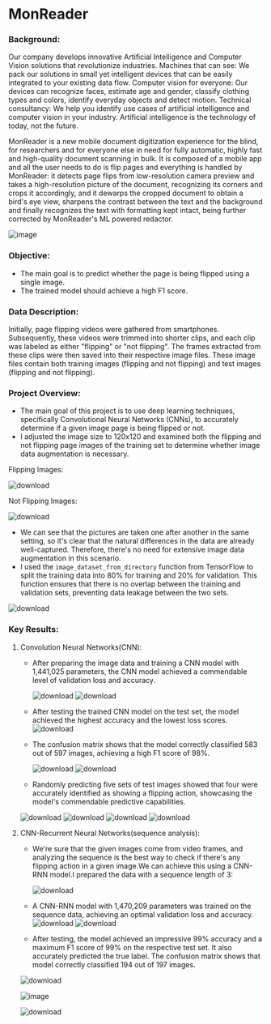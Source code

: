 # MonReader
### Background:
Our company develops innovative Artificial Intelligence and Computer Vision solutions that revolutionize industries. Machines that can see: We pack our solutions in small yet intelligent devices that can be easily integrated to your existing data flow. Computer vision for everyone: Our devices can recognize faces, estimate age and gender, classify clothing types and colors, identify everyday objects and detect motion. Technical consultancy: We help you identify use cases of artificial intelligence and computer vision in your industry. Artificial intelligence is the technology of today, not the future.

MonReader is a new mobile document digitization experience for the blind, for researchers and for everyone else in need for fully automatic, highly fast and high-quality document scanning in bulk. It is composed of a mobile app and all the user needs to do is flip pages and everything is handled by MonReader: it detects page flips from low-resolution camera preview and takes a high-resolution picture of the document, recognizing its corners and crops it accordingly, and it dewarps the cropped document to obtain a bird's eye view, sharpens the contrast between the text and the background and finally recognizes the text with formatting kept intact, being further corrected by MonReader's ML powered redactor.

![image](https://github.com/skreddypalvai/PE9nyrOMEtPAhrwc/assets/137756791/5233561a-854f-4abe-b9bb-3fb97becfb52)

 ### Objective:
 *  The main goal is to predict whether the page is being flipped using a single image.
 *  The trained model should achieve a high F1 score.


### Data Description:
 Initially, page flipping videos were gathered from smartphones. Subsequently, these videos were trimmed into shorter clips, and each clip was labeled as either "flipping" or "not flipping". The frames extracted from these clips were then saved into their respective image files. These image files contain both training images (flipping and not flipping) and test images (flipping and not flipping).

### Project Overview:
* The main goal of this project is to use deep learning techniques, specifically Convolutional Neural Networks (CNNs), to accurately determine if a given image page is being flipped or not.
* I adjusted the image size to 120x120 and examined both the flipping and not flipping page images of the training set to determine whether image data augmentation is necessary.

Flipping Images: 

![download](https://github.com/skreddypalvai/s3Ho4t5iMRItcowM/assets/137756791/1b603ac2-63e8-46aa-b880-8365cc14957b)

Not Flipping Images:

![download](https://github.com/skreddypalvai/s3Ho4t5iMRItcowM/assets/137756791/f3c615a2-feb5-4e68-aaff-d059321be8c4)

* We can see that the pictures are taken one after another in the same setting, so it's clear that the natural differences in the data are already well-captured. Therefore, there's no need for extensive image data augmentation in this scenario.
* I used the `image_dataset_from_directory` function from TensorFlow to split the training data into 80% for training and 20% for validation. This function ensures that there is no overlap between the training and validation sets, preventing data leakage between the two sets.


![download](https://github.com/skreddypalvai/s3Ho4t5iMRItcowM/assets/137756791/751e0337-601a-46e3-bd93-bab87b4aace8)

### Key Results:

1. Convolution Neural Networks(CNN):
   *  After preparing the image data and training a CNN model with 1,441,025 parameters, the CNN model achieved a commendable level of validation loss and accuracy.
      
      ![download](https://github.com/skreddypalvai/s3Ho4t5iMRItcowM/assets/137756791/289d1e09-55e6-4ec7-904d-d19ebe27514b)
      ![download](https://github.com/skreddypalvai/s3Ho4t5iMRItcowM/assets/137756791/41789fe5-5287-4ea7-8f54-02b96e5c6434)
   *  After testing the trained CNN model on the test set, the model achieved the highest accuracy and the lowest loss scores.
      ![download](https://github.com/skreddypalvai/s3Ho4t5iMRItcowM/assets/137756791/2fc65584-6cb2-4f53-9904-497d7cff6d3b)
   *  The confusion matrix shows that the model correctly classified 583 out of 597 images, achieving a high F1 score of 98%.
     
      ![download](https://github.com/skreddypalvai/s3Ho4t5iMRItcowM/assets/137756791/2022477e-d92d-44a3-9163-c2c18f4daf76)
      ![download](https://github.com/skreddypalvai/s3Ho4t5iMRItcowM/assets/137756791/73e46d6b-6754-4529-92ef-ae893d13f729)
   *  Randomly predicting five sets of test images showed that four were accurately identified as showing a flipping action, showcasing the model's commendable predictive capabilities.
     
   ![download](https://github.com/skreddypalvai/s3Ho4t5iMRItcowM/assets/137756791/dafc9ac6-f7e2-4049-bedf-f6e1a6d93f08) ![download](https://github.com/skreddypalvai/s3Ho4t5iMRItcowM/assets/137756791/a122741d-7421-41e3-a443-013639bbb6b8)
   ![download](https://github.com/skreddypalvai/s3Ho4t5iMRItcowM/assets/137756791/a6eaaf7f-955a-411a-bab2-25e70454b06c) ![download](https://github.com/skreddypalvai/s3Ho4t5iMRItcowM/assets/137756791/e7485159-c7d6-455d-ba2d-f1b52772be71)

2. CNN-Recurrent Neural Networks(sequence analysis):
   *  We're sure that the given images come from video frames, and analyzing the sequence is the best way to check if there's any flipping action in a given image.We can achieve this using a CNN-RNN model.I prepared the data with a sequence length of 3:
     
      ![download](https://github.com/skreddypalvai/s3Ho4t5iMRItcowM/assets/137756791/2a5de8a2-8632-4217-8c95-ccd91b2076eb)
   *  A CNN-RNN model with 1,470,209 parameters was trained on the sequence data, achieving an optimal validation loss and accuracy.
    ![download](https://github.com/skreddypalvai/s3Ho4t5iMRItcowM/assets/137756791/ed719e8b-5759-4076-9725-a2705b73b580)
    ![download](https://github.com/skreddypalvai/s3Ho4t5iMRItcowM/assets/137756791/0a0b3cdf-6215-4bb9-afb6-cf3b1b708ca3)

   *  After testing, the model achieved an impressive 99% accuracy and a maximum F1 score of 99% on the respective test set. It also accurately predicted the true label. The confusion matrix shows that model correctly classified 194 out of 197 images.
     
     ![download](https://github.com/skreddypalvai/s3Ho4t5iMRItcowM/assets/137756791/97f58ad0-dffe-46d9-bea4-36e68f69d2a4)
  
     
     ![image](https://github.com/skreddypalvai/s3Ho4t5iMRItcowM/assets/137756791/d2e3baa1-0248-4b67-ac57-c1038bbbcbfd)
      
     ![download](https://github.com/skreddypalvai/s3Ho4t5iMRItcowM/assets/137756791/71c2ff24-c2ef-45fb-8c05-b445cf022357)

 





